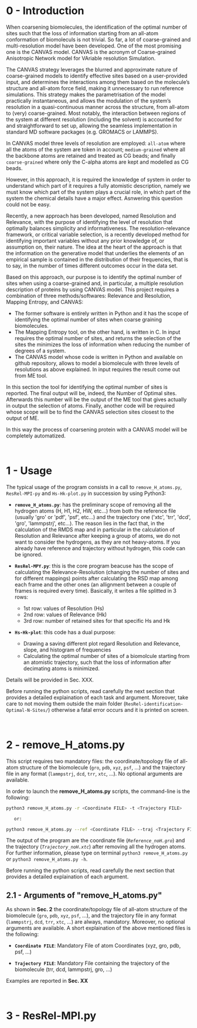 # 0 - Introduction 

When coarsening biomolecules, the identification of the optimal number of sites such that the loss of information starting from an all-atom conformation of biomoleculs is not trivial. So far, a lot of coarse-grained and multi-resolution model have been developed. One of the most promising one is the CANVAS model. CANVAS is the acronym of Coarse-grained Anisotropic Network model for VAriable resolution Simulation.

The CANVAS strategy leverages the blurred and approximate nature of coarse-grained models to identify effective sites based on a user-provided input, and determines the interactions among them based on the molecule’s structure and all-atom force field, making it unnecessary to run reference simulations. This strategy makes the parametrisation of the model practically instantaneous, and allows the modulation of the system’s resolution in a quasi-continuous manner across the structure, from all-atom to (very) coarse-grained. Most notably, the interaction between regions of the system at different resolution (including the solvent) is accounted for and straightforward to set up, allowing the seamless implementation in standard MD software packages (e.g. GROMACS or LAMMPS).

In CANVAS model three levels of resolution are employed: `all-atom` where all the atoms of the system are token in account; `medium-grained` where all the backbone atoms are retained and treated as CG beads; and finally `coarse-grained` where only the C-alpha atoms are kept and modelled as CG beads. 

However, in this approach, it is required the knowledge of system in order to understand which part of it requires a fully atomistic description, namely we must know which part of the system plays a crucial role, in which part of the system the chemical details have a major effect. Asnwering this question could not be easy. 

Recently, a new approach has been developed, named Resolution and Relevance, with the purpose of identifying the level of resolution that optimally balances simplicity and informativeness. The resolution-relevance framework, or critical variable selection, is a recently developed method for identifying important variables without any prior knowledge of, or assumption on, their nature. The idea at the heart of the approach is that the information on the generative model that underlies the elements of an empirical sample is contained in the distribution of their frequencies, that is to say, in the number of times different outcomes occur in the data set. 

Based on this approach, our purpose is to identify the optimal number of sites when using a coarse-grained and, in particular, a multiple resolution description of proteins by using CANVAS model. This project requires a combination of three methods/softwares: Relevance and Resolution, Mapping Entropy, and CANVAS:
* The former software is entirely written in Python and it has the scope of identifying the optimal number of sites when coarse graining biomolecules.
* The Mapping Entropy tool, on the other hand, is written in C. In input requires the optimal number of sites, and returns the selection of the sites the minimizes the loss of information when reducing the number of degrees of a system.
* The CANVAS model whose code is written in Python and available on github repository, allows to model a biomolecule with three levels of resolutions as above explained. In input requires the result come out from ME tool.

In this section the tool for identifying the optimal number of sites is reported. The final output will be, indeed, the Number of Optimal sites. 
Afterwards this number will be the output of the ME tool that gives actually in output the selection of atoms. Finally, another code will be required whose scope will be to find the CANVAS selection sites closest to the output of ME. 

In this way the process of coarsening protein with a CANVAS model will be completely automatized. 

<br/>

# 1 - Usage 

The typical usage of the program consists in a call to `remove_H_atoms.py`, `ResRel-MPI-py` and `Hs-Hk-plot.py` in succession by using Python3: 
* **`remove_H_atoms.py`**: has the preliminary scope of removing all the hydrogen atoms (H, H1, H2, HW, etc...) from both the reference file (usually 'gro' or 'pdf', 'psf', etc...) and the trajectory one ('xtc', 'trr', 'dcd', 'gro', 'lammpstrj', etc...). The reason lies in the fact that, in the calculation of the RMDS map and in particular in the calculation of Resolution and Relevance after keeping a group of atoms, we do not want to consider the hydrogens, as they are not heavy-atoms. If you already have reference and trajectory without hydrogen, this code can be ignored. 

* **`ResRel-MPY.py`**: this is the core program beacuse has the scope of calculating the Relevance-Resolution (changing the number of sites and for different mappings) points after calculating the RSD map among each frame and the other ones (an allignment between a couple of frames is required every time). Basically, it writes a file splitted in 3 rows:
    * 1st row: values of Resolution (Hs)
    * 2nd row: values of Relevance (Hk)
    * 3rd row: number of retained sites for that specific Hs and Hk 
  
* **`Hs-Hk-plot`**: this code has a dual purpose:
    * Drawing a saving different plot regard Resolution and Relevance, slope, and histogram of frequencies 
    * Calculating the optimal number of sites of a biomolcule starting from an atomistic trajectory, such that the loss of information after decimating atoms is minimized.

Details will be provided in Sec. XXX.

Before running the python scripts, read carefully the next section that provides a detailed explaination of each task and argument. Moreover, take care to not moving them outside the main folder (`ResRel-identification-Optimal-N-Sites/`) otherwise a fatal error occurs and it is printed on screen.

<br/>

# 2 - remove_H_atoms.py

This script requires two mandatory files: the coordinate/topology file of all-atom structure of the biomolecule (`gro`, `pdb`, `xyz`, `psf`, ...) and the trajectory file in any format (`lammpstrj`, `dcd`, `trr`, `xtc`, ...). No optional arguments are available. 

In order to launch the **remove_H_atoms.py** scripts, the command-line is the following:

```sh
python3 remove_H_atoms.py -r <Coordinate FILE> -t <Trajectory FILE> 

   or:

python3 remove_H_atoms.py --ref <Coordinate FILE> --traj <Trajectory FILE>
```

The output of the program are the coordinate file (_`Reference_noH.gro`_) and the trajectory (_`Trajectory_noH.xtc`_) after removing all the hydrogen atoms. For further information, please type on terminal `python3 remove_H_atoms.py` or `python3 remove_H_atoms.py -h`. 

Before running the python scripts, read carefully the next section that provides a detailed explaination of each argument.

## 2.1 - Arguments of "remove_H_atoms.py"

As shown in **Sec. 2** the coordinate/topology file of all-atom structure of the biomolecule (`gro`, `pdb`, `xyz`, `psf`, ...), and the trajectory file in any format (`lammpstrj`, `dcd`, `trr`, `xtc`, ...) are always, mandatory. Moreover, no optional arguments are available. A short explaination of the above mentioned files is the following:

* **`Coordinate FILE`**: Mandatory File of atom Coordinates (xyz, gro, pdb, psf, ...) 

* **`Trajectory FILE`**: Mandatory File containing the trajectory of the biomolecule (trr, dcd, lammpstrj, gro, ...)

Examples are reported in **Sec. XX**

<br/>

# 3 - ResRel-MPI.py 
